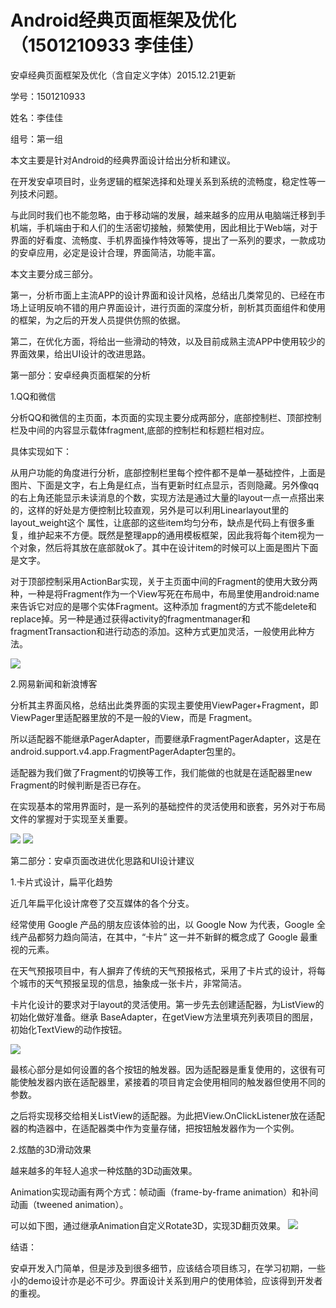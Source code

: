 # Android经典页面框架及优化（1501210933 李佳佳）

安卓经典页面框架及优化（含自定义字体）2015.12.21更新

学号：1501210933

姓名：李佳佳

组号：第一组

本文主要是针对Android的经典界面设计给出分析和建议。

在开发安卓项目时，业务逻辑的框架选择和处理关系到系统的流畅度，稳定性等一列技术问题。

与此同时我们也不能忽略，由于移动端的发展，越来越多的应用从电脑端迁移到手机端，手机端由于和人们的生活密切接触，频繁使用，因此相比于Web端，对于界面的好看度、流畅度、手机界面操作特效等等，提出了一系列的要求，一款成功的安卓应用，必定是设计合理，界面简洁，功能丰富。


本文主要分成三部分。


第一，分析市面上主流APP的设计界面和设计风格，总结出几类常见的、已经在市场上证明反响不错的用户界面设计，进行页面的深度分析，剖析其页面组件和使用的框架，为之后的开发人员提供仿照的依据。


第二，在优化方面，将给出一些滑动的特效，以及目前成熟主流APP中使用较少的界面效果，给出UI设计的改进思路。

第一部分：安卓经典页面框架的分析

1.QQ和微信

分析QQ和微信的主页面，本页面的实现主要分成两部分，底部控制栏、顶部控制栏及中间的内容显示载体fragment,底部的控制栏和标题栏相对应。


具体实现如下：

从用户功能的角度进行分析，底部控制栏里每个控件都不是单一基础控件，上面是图片、下面是文字，右上角是红点，当有更新时红点显示，否则隐藏。另外像qq的右上角还能显示未读消息的个数，实现方法是通过大量的layout一点一点搭出来的，这样的好处是方便控制比较直观，另外是可以利用Linearlayout里的layout_weight这个 属性，让底部的这些item均匀分布，缺点是代码上有很多重复，维护起来不方便。既然是整理app的通用模板框架，因此我将每个item视为一个对象，然后将其放在底部就ok了。其中在设计item的时候可以上面是图片下面是文字。


对于顶部控制采用ActionBar实现，关于主页面中间的Fragment的使用大致分两种，一种是将Fragment作为一个View写死在布局中，布局里使用android:name来告诉它对应的是哪个实体Fragment。这种添加 fragment的方式不能delete和replace掉。另一种是通过获得activity的fragmentmanager和 fragmentTransaction和进行动态的添加。这种方式更加灵活，一般使用此种方法。


![](wechat1111.PNG)



2.网易新闻和新浪博客

分析其主界面风格，总结出此类界面的实现主要使用ViewPager+Fragment，即ViewPager里适配器里放的不是一般的View，而是 Fragment。

所以适配器不能继承PagerAdapter，而要继承FragmentPagerAdapter，这是在 android.support.v4.app.FragmentPagerAdapter包里的。

适配器为我们做了Fragment的切换等工作，我们能做的也就是在适配器里new Fragment的时候判断是否已存在。


在实现基本的常用界面时，是一系列的基础控件的灵活使用和嵌套，另外对于布局文件的掌握对于实现至关重要。


![](网易新闻.PNG)
![](新浪博客.PNG)


第二部分：安卓页面改进优化思路和UI设计建议


1.卡片式设计，扁平化趋势

近几年扁平化设计席卷了交互媒体的各个分支。

经常使用 Google 产品的朋友应该体验的出，以 Google Now 为代表，Google 全线产品都努力趋向简洁，在其中，“卡片” 这一并不新鲜的概念成了 Google 最重视的元素。


在天气预报项目中，有人摒弃了传统的天气预报格式，采用了卡片式的设计，将每个城市的天气预报呈现的信息，抽象成一张卡片，非常简洁。


卡片化设计的要求对于layout的灵活使用。第一步先去创建适配器，为ListView的初始化做好准备。继承 BaseAdapter，在getView方法里填充列表项目的图层， 初始化TextView的动作按钮。

![](20140101064015906.png)


 最核心部分是如何设置的各个按钮的触发器。因为适配器是重复使用的，这很有可能使触发器内嵌在适配器里，紧接着的项目肯定会使用相同的触发器但使用不同的 参数。
 
之后将实现移交给相关ListView的适配器。为此把View.OnClickListener放在适配器的构造器中，在适配器类中作为变量存储，把按钮触发器作为一个实例。


2.炫酷的3D滑动效果


越来越多的年轻人追求一种炫酷的3D动画效果。


Animation实现动画有两个方式：帧动画（frame-by-frame animation）和补间动画（tweened animation）。


可以如下图，通过继承Animation自定义Rotate3D，实现3D翻页效果。
![](2015113161255674.png)


结语：

安卓开发入门简单，但是涉及到很多细节，应该结合项目练习，在学习初期，一些小的demo设计亦是必不可少。界面设计关系到用户的使用体验，应该得到开发者的重视。

